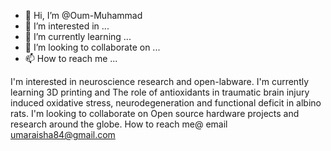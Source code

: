 - 👋 Hi, I’m @Oum-Muhammad
- 👀 I’m interested in ...
- 🌱 I’m currently learning ...
- 💞️ I’m looking to collaborate on ...
- 📫 How to reach me ...

<!---
Oum-Muhammad/Oum-Muhammad is a ✨ special ✨ repository because its `README.md` (this file) appears on your GitHub profile.
You can click the Preview link to take a look at your changes.
--->
I'm interested in neuroscience research and open-labware.
I'm currently learning 3D printing and The role of antioxidants in traumatic brain injury induced oxidative stress, neurodegeneration and functional deficit in albino rats.
I'm looking to collaborate on Open source hardware projects and research around the globe.
How to reach me@ email umaraisha84@gmail.com

